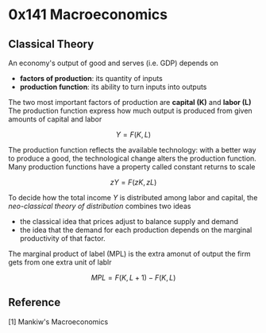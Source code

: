 # 0x141 Macroeconomics

## Classical Theory

An economy's output of good and serves (i.e. GDP) depends on 
- **factors of production**: its quantity of inputs
- **production function**: its ability to turn inputs into outputs

The two most important factors of production are **capital (K)** and **labor (L)**
The production function express how much output is produced from given amounts of capital and labor

$$Y = F(K, L)$$

The production function reflects the available technology: with a better way to produce a good, the technological change alters the production function. Many production functions have a property called constant returns to scale

$$zY = F(zK, zL)$$

To decide how the total income $Y$ is distributed among labor and capital, the *neo-classical theory of distribution* combines two ideas

- the classical idea that prices adjust to balance supply and demand
- the idea that the demand for each production depends on the marginal productivity of that factor.

The marginal product of label (MPL) is the extra amonut of output the firm gets from one extra unit of lablr

$$MPL = F(K, L+1) - F(K,L)$$



## Reference
[1] Mankiw's Macroeconomics